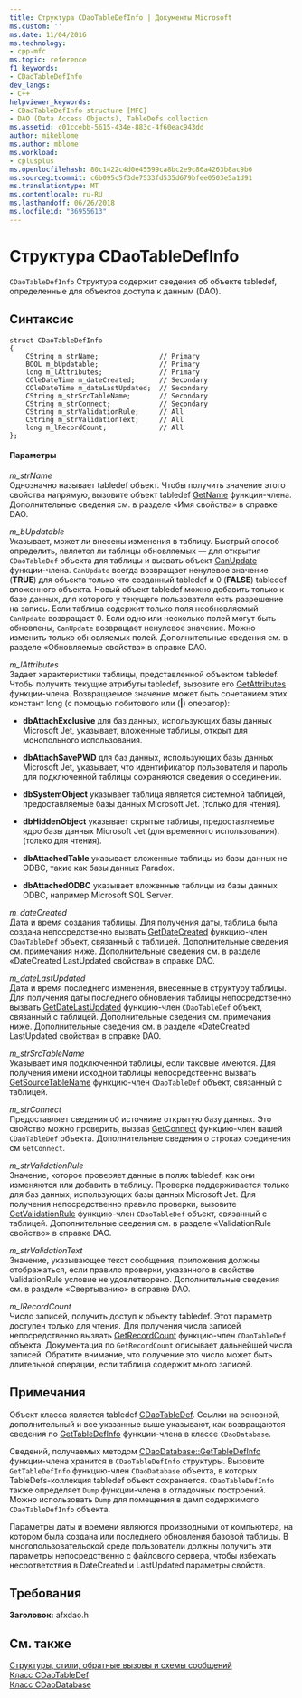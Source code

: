 ```yaml
---
title: Структура CDaoTableDefInfo | Документы Microsoft
ms.custom: ''
ms.date: 11/04/2016
ms.technology:
- cpp-mfc
ms.topic: reference
f1_keywords:
- CDaoTableDefInfo
dev_langs:
- C++
helpviewer_keywords:
- CDaoTableDefInfo structure [MFC]
- DAO (Data Access Objects), TableDefs collection
ms.assetid: c01ccebb-5615-434e-883c-4f60eac943dd
author: mikeblome
ms.author: mblome
ms.workload:
- cplusplus
ms.openlocfilehash: 80c1422c4d0e45599ca8bc2e9c86a4263b8ac9b6
ms.sourcegitcommit: c6b095c5f3de7533fd535d679bfee0503e5a1d91
ms.translationtype: MT
ms.contentlocale: ru-RU
ms.lasthandoff: 06/26/2018
ms.locfileid: "36955613"
---
```

# <a name="cdaotabledefinfo-structure"></a>Структура CDaoTableDefInfo
`CDaoTableDefInfo` Структура содержит сведения об объекте tabledef, определенные для объектов доступа к данным (DAO).  
  
## <a name="syntax"></a>Синтаксис  
  
```  
struct CDaoTableDefInfo  
{  
    CString m_strName;               // Primary  
    BOOL m_bUpdatable;               // Primary  
    long m_lAttributes;              // Primary  
    COleDateTime m_dateCreated;      // Secondary  
    COleDateTime m_dateLastUpdated;  // Secondary  
    CString m_strSrcTableName;       // Secondary  
    CString m_strConnect;            // Secondary  
    CString m_strValidationRule;     // All  
    CString m_strValidationText;     // All  
    long m_lRecordCount;             // All  
};  
```  
  
#### <a name="parameters"></a>Параметры  
 *m_strName*  
 Однозначно называет tabledef объект. Чтобы получить значение этого свойства напрямую, вызовите объект tabledef [GetName](../../mfc/reference/cdaotabledef-class.md#getname) функции-члена. Дополнительные сведения см. в разделе «Имя свойства» в справке DAO.  
  
 *m_bUpdatable*  
 Указывает, может ли внесены изменения в таблицу. Быстрый способ определить, является ли таблицы обновляемых — для открытия `CDaoTableDef` объекта для таблицы и вызвать объект [CanUpdate](../../mfc/reference/cdaotabledef-class.md#canupdate) функции-члена. `CanUpdate` всегда возвращает ненулевое значение (**TRUE**) для объекта только что созданный tabledef и 0 (**FALSE**) tabledef вложенного объекта. Новый объект tabledef можно добавить только к базе данных, для которого у текущего пользователя есть разрешение на запись. Если таблица содержит только поля необновляемый `CanUpdate` возвращает 0. Если одно или несколько полей могут быть обновлены, `CanUpdate` возвращает ненулевое значение. Можно изменить только обновляемых полей. Дополнительные сведения см. в разделе «Обновляемые свойства» в справке DAO.  
  
 *m_lAttributes*  
 Задает характеристики таблицы, представленной объектом tabledef. Чтобы получить текущие атрибуты tabledef, вызовите его [GetAttributes](../../mfc/reference/cdaotabledef-class.md#getattributes) функции-члена. Возвращаемое значение может быть сочетанием этих констант long (с помощью побитового или (**&#124;**) оператор):  
  
- **dbAttachExclusive** для баз данных, использующих базы данных Microsoft Jet, указывает, вложенные таблицы, открыт для монопольного использования.  
  
- **dbAttachSavePWD** для баз данных, использующих базы данных Microsoft Jet, указывает, что идентификатор пользователя и пароль для подключенной таблицы сохраняются сведения о соединении.  
  
- **dbSystemObject** указывает таблица является системной таблицей, предоставляемые базы данных Microsoft Jet. (только для чтения).  
  
- **dbHiddenObject** указывает скрытые таблицы, предоставляемые ядро базы данных Microsoft Jet (для временного использования). (только для чтения).  
  
- **dbAttachedTable** указывает вложенные таблицы из базы данных не ODBC, такие как базы данных Paradox.  
  
- **dbAttachedODBC** указывает вложенные таблицы из базы данных ODBC, например Microsoft SQL Server.  
  
 *m_dateCreated*  
 Дата и время создания таблицы. Для получения даты, таблица была создана непосредственно вызвать [GetDateCreated](../../mfc/reference/cdaotabledef-class.md#getdatecreated) функцию-член `CDaoTableDef` объект, связанный с таблицей. Дополнительные сведения см. примечания ниже. Дополнительные сведения см. в разделе «DateCreated LastUpdated свойства» в справке DAO.  
  
 *m_dateLastUpdated*  
 Дата и время последнего изменения, внесенные в структуру таблицы. Для получения даты последнего обновления таблицы непосредственно вызвать [GetDateLastUpdated](../../mfc/reference/cdaotabledef-class.md#getdatelastupdated) функцию-член `CDaoTableDef` объект, связанный с таблицей. Дополнительные сведения см. примечания ниже. Дополнительные сведения см. в разделе «DateCreated LastUpdated свойства» в справке DAO.  
  
 *m_strSrcTableName*  
 Указывает имя подключенной таблицы, если таковые имеются. Для получения имени исходной таблицы непосредственно вызвать [GetSourceTableName](../../mfc/reference/cdaotabledef-class.md#getsourcetablename) функцию-член `CDaoTableDef` объект, связанный с таблицей.  
  
 *m_strConnect*  
 Предоставляет сведения об источнике открытую базу данных. Это свойство можно проверить, вызвав [GetConnect](../../mfc/reference/cdaotabledef-class.md#getconnect) функцию-член вашей `CDaoTableDef` объекта. Дополнительные сведения о строках соединения см `GetConnect`.  
  
 *m_strValidationRule*  
 Значение, которое проверяет данные в полях tabledef, как они изменяются или добавить в таблицу. Проверка поддерживается только для баз данных, использующих базы данных Microsoft Jet. Для получения непосредственно правило проверки, вызовите [GetValidationRule](../../mfc/reference/cdaotabledef-class.md#getvalidationrule) функцию-член `CDaoTableDef` объект, связанный с таблицей. Дополнительные сведения см. в разделе «ValidationRule свойство» в справке DAO.  
  
 *m_strValidationText*  
 Значение, указывающее текст сообщения, приложения должны отображаться, если правило проверки, указанного в свойстве ValidationRule условие не удовлетворено. Дополнительные сведения см. в разделе «Свертыванию» в справке DAO.  
  
 *m_lRecordCount*  
 Число записей, получить доступ к объекту tabledef. Этот параметр доступен только для чтения. Для получения числа записей непосредственно вызвать [GetRecordCount](../../mfc/reference/cdaotabledef-class.md#getrecordcount) функцию-член `CDaoTableDef` объекта. Документация по `GetRecordCount` описывает дальнейшей числа записей. Обратите внимание, что получение это число может быть длительной операции, если таблица содержит много записей.  
  
## <a name="remarks"></a>Примечания  
 Объект класса является tabledef [CDaoTableDef](../../mfc/reference/cdaotabledef-class.md). Ссылки на основной, дополнительный и все указанные выше указывают, как возвращаются сведения по [GetTableDefInfo](../../mfc/reference/cdaodatabase-class.md#gettabledefinfo) функции-члена в классе `CDaoDatabase`.  
  
 Сведений, получаемых методом [CDaoDatabase::GetTableDefInfo](../../mfc/reference/cdaodatabase-class.md#gettabledefinfo) функции-члена хранится в `CDaoTableDefInfo` структуры. Вызовите `GetTableDefInfo` функцию-член `CDaoDatabase` объекта, в которых TableDefs-коллекция tabledef объект сохраняется. `CDaoTableDefInfo` также определяет `Dump` функции-члена в отладочных построений. Можно использовать `Dump` для помещения в дамп содержимого `CDaoTableDefInfo` объекта.  
  
 Параметры даты и времени являются производными от компьютера, на котором была создана или последнего обновления базовой таблицы. В многопользовательской среде пользователи должны получить эти параметры непосредственно с файлового сервера, чтобы избежать несоответствия в DateCreated и LastUpdated параметры свойств.  
  
## <a name="requirements"></a>Требования  
 **Заголовок:** afxdao.h  
  
## <a name="see-also"></a>См. также  
 [Структуры, стили, обратные вызовы и схемы сообщений](../../mfc/reference/structures-styles-callbacks-and-message-maps.md)   
 [Класс CDaoTableDef](../../mfc/reference/cdaotabledef-class.md)   
 [Класс CDaoDatabase](../../mfc/reference/cdaodatabase-class.md)
